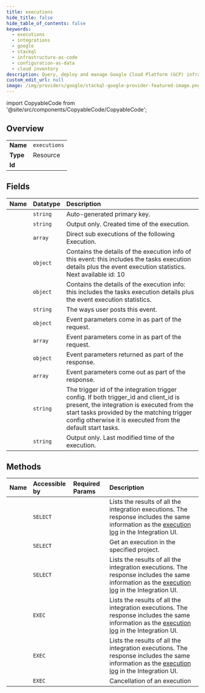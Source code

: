 ```yaml
---
title: executions
hide_title: false
hide_table_of_contents: false
keywords:
  - executions
  - integrations
  - google    
  - stackql
  - infrastructure-as-code
  - configuration-as-data
  - cloud inventory
description: Query, deploy and manage Google Cloud Platform (GCP) infrastructure and resources using SQL
custom_edit_url: null
image: /img/providers/google/stackql-google-provider-featured-image.png
---
```


import CopyableCode from '@site/src/components/CopyableCode/CopyableCode';




## Overview
<table><tbody>
<tr><td><b>Name</b></td><td><code>executions</code></td></tr>
<tr><td><b>Type</b></td><td>Resource</td></tr>
<tr><td><b>Id</b></td><td><CopyableCode code="google.integrations.executions" /></td></tr>
</tbody></table>

## Fields
| Name | Datatype | Description |
|:-----|:---------|:------------|
| <CopyableCode code="name" /> | `string` | Auto-generated primary key. |
| <CopyableCode code="createTime" /> | `string` | Output only. Created time of the execution. |
| <CopyableCode code="directSubExecutions" /> | `array` | Direct sub executions of the following Execution. |
| <CopyableCode code="eventExecutionDetails" /> | `object` | Contains the details of the execution info of this event: this includes the tasks execution details plus the event execution statistics. Next available id: 10 |
| <CopyableCode code="executionDetails" /> | `object` | Contains the details of the execution info: this includes the tasks execution details plus the event execution statistics. |
| <CopyableCode code="executionMethod" /> | `string` | The ways user posts this event. |
| <CopyableCode code="requestParameters" /> | `object` | Event parameters come in as part of the request. |
| <CopyableCode code="requestParams" /> | `array` | Event parameters come in as part of the request. |
| <CopyableCode code="responseParameters" /> | `object` | Event parameters returned as part of the response. |
| <CopyableCode code="responseParams" /> | `array` | Event parameters come out as part of the response. |
| <CopyableCode code="triggerId" /> | `string` | The trigger id of the integration trigger config. If both trigger_id and client_id is present, the integration is executed from the start tasks provided by the matching trigger config otherwise it is executed from the default start tasks. |
| <CopyableCode code="updateTime" /> | `string` | Output only. Last modified time of the execution. |
## Methods
| Name | Accessible by | Required Params | Description |
|:-----|:--------------|:----------------|:------------|
| <CopyableCode code="projects_locations_integrations_executions_list" /> | `SELECT` | <CopyableCode code="integrationsId, locationsId, projectsId" /> | Lists the results of all the integration executions. The response includes the same information as the [execution log](https://cloud.google.com/application-integration/docs/viewing-logs) in the Integration UI. |
| <CopyableCode code="projects_locations_products_integrations_executions_get" /> | `SELECT` | <CopyableCode code="executionsId, integrationsId, locationsId, productsId, projectsId" /> | Get an execution in the specified project. |
| <CopyableCode code="projects_locations_products_integrations_executions_list" /> | `SELECT` | <CopyableCode code="integrationsId, locationsId, productsId, projectsId" /> | Lists the results of all the integration executions. The response includes the same information as the [execution log](https://cloud.google.com/application-integration/docs/viewing-logs) in the Integration UI. |
| <CopyableCode code="_projects_locations_integrations_executions_list" /> | `EXEC` | <CopyableCode code="integrationsId, locationsId, projectsId" /> | Lists the results of all the integration executions. The response includes the same information as the [execution log](https://cloud.google.com/application-integration/docs/viewing-logs) in the Integration UI. |
| <CopyableCode code="_projects_locations_products_integrations_executions_list" /> | `EXEC` | <CopyableCode code="integrationsId, locationsId, productsId, projectsId" /> | Lists the results of all the integration executions. The response includes the same information as the [execution log](https://cloud.google.com/application-integration/docs/viewing-logs) in the Integration UI. |
| <CopyableCode code="projects_locations_products_integrations_executions_cancel" /> | `EXEC` | <CopyableCode code="executionsId, integrationsId, locationsId, productsId, projectsId" /> | Cancellation of an execution |

